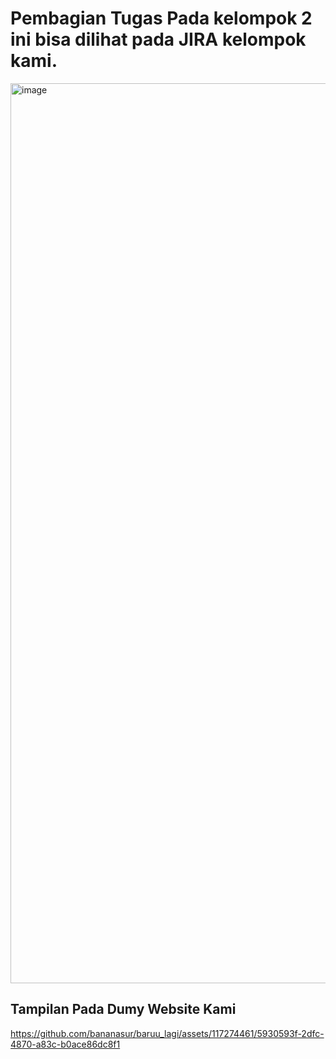 <h1> Pembagian Tugas Pada kelompok 2 ini bisa dilihat pada JIRA kelompok kami. </h1> 
<img width="1440" alt="image" src="https://github.com/bananasur/baruu_lagi/assets/117274461/16ba8e17-8243-4bff-b145-36641eb8b146">


<h2> Tampilan Pada Dumy Website Kami </h2> 


https://github.com/bananasur/baruu_lagi/assets/117274461/5930593f-2dfc-4870-a83c-b0ace86dc8f1



